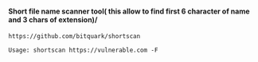 #### Short file name scanner tool( this allow to find first 6 character of name and 3 chars of extension)/
```
https://github.com/bitquark/shortscan

Usage: shortscan https://vulnerable.com -F
```
